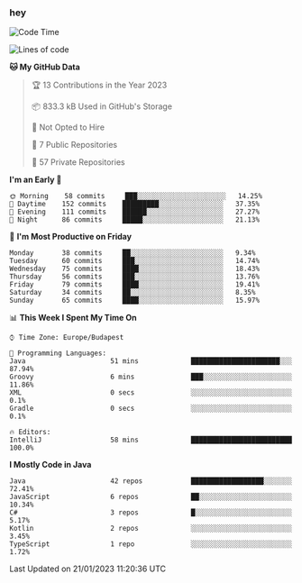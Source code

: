 ### hey

<!--START_SECTION:waka-->
![Code Time](http://img.shields.io/badge/Code%20Time-881%20hrs%2013%20mins-blue)

![Lines of code](https://img.shields.io/badge/From%20Hello%20World%20I%27ve%20Written-651%20Thousand%20lines%20of%20code-blue)

**🐱 My GitHub Data** 

> 🏆 13 Contributions in the Year 2023
 > 
> 📦 833.3 kB Used in GitHub's Storage 
 > 
> 🚫 Not Opted to Hire
 > 
> 📜 7 Public Repositories 
 > 
> 🔑 57 Private Repositories  
 > 
**I'm an Early 🐤** 

```text
🌞 Morning    58 commits     ███░░░░░░░░░░░░░░░░░░░░░░   14.25% 
🌆 Daytime    152 commits    █████████░░░░░░░░░░░░░░░░   37.35% 
🌃 Evening    111 commits    ██████░░░░░░░░░░░░░░░░░░░   27.27% 
🌙 Night      86 commits     █████░░░░░░░░░░░░░░░░░░░░   21.13%

```
📅 **I'm Most Productive on Friday** 

```text
Monday       38 commits     ██░░░░░░░░░░░░░░░░░░░░░░░   9.34% 
Tuesday      60 commits     ███░░░░░░░░░░░░░░░░░░░░░░   14.74% 
Wednesday    75 commits     ████░░░░░░░░░░░░░░░░░░░░░   18.43% 
Thursday     56 commits     ███░░░░░░░░░░░░░░░░░░░░░░   13.76% 
Friday       79 commits     ████░░░░░░░░░░░░░░░░░░░░░   19.41% 
Saturday     34 commits     ██░░░░░░░░░░░░░░░░░░░░░░░   8.35% 
Sunday       65 commits     ████░░░░░░░░░░░░░░░░░░░░░   15.97%

```


📊 **This Week I Spent My Time On** 

```text
⌚︎ Time Zone: Europe/Budapest

💬 Programming Languages: 
Java                     51 mins             ██████████████████████░░░   87.94% 
Groovy                   6 mins              ███░░░░░░░░░░░░░░░░░░░░░░   11.86% 
XML                      0 secs              ░░░░░░░░░░░░░░░░░░░░░░░░░   0.1% 
Gradle                   0 secs              ░░░░░░░░░░░░░░░░░░░░░░░░░   0.1%

🔥 Editors: 
IntelliJ                 58 mins             █████████████████████████   100.0%

```

**I Mostly Code in Java** 

```text
Java                     42 repos            ██████████████████░░░░░░░   72.41% 
JavaScript               6 repos             ██░░░░░░░░░░░░░░░░░░░░░░░   10.34% 
C#                       3 repos             █░░░░░░░░░░░░░░░░░░░░░░░░   5.17% 
Kotlin                   2 repos             ░░░░░░░░░░░░░░░░░░░░░░░░░   3.45% 
TypeScript               1 repo              ░░░░░░░░░░░░░░░░░░░░░░░░░   1.72%

```



 Last Updated on 21/01/2023 11:20:36 UTC
<!--END_SECTION:waka-->
